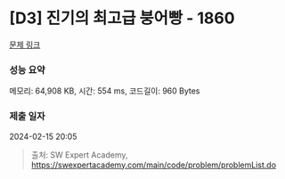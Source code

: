 # [D3] 진기의 최고급 붕어빵 - 1860 

[문제 링크](https://swexpertacademy.com/main/code/problem/problemDetail.do?contestProbId=AV5LsaaqDzYDFAXc) 

### 성능 요약

메모리: 64,908 KB, 시간: 554 ms, 코드길이: 960 Bytes

### 제출 일자

2024-02-15 20:05



> 출처: SW Expert Academy, https://swexpertacademy.com/main/code/problem/problemList.do